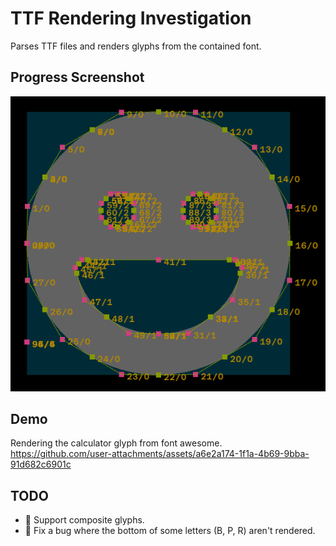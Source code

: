 # TTF Rendering Investigation
Parses TTF files and renders glyphs from the contained font.

## Progress Screenshot
![](screenshot.png)

## Demo
Rendering the calculator glyph from font awesome.
https://github.com/user-attachments/assets/a6e2a174-1f1a-4b69-9bba-91d682c6901c

## TODO
- :black_square_button: Support composite glyphs.
- 🔲 Fix a bug where the bottom of some letters (B, P, R) aren't rendered.
